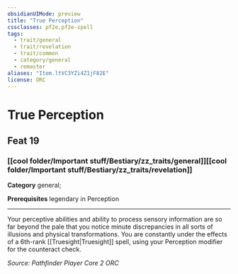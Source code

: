```yaml
---
obsidianUIMode: preview
title: "True Perception"
cssclasses: pf2e,pf2e-spell
tags:
  - trait/general
  - trait/revelation
  - trait/common
  - category/general
  - remaster
aliases: "Item.ltVC3YZi4Z1jF82E"
license: ORC
---
```

# True Perception
## Feat 19
### [[cool folder/Important stuff/Bestiary/zz_traits/general]][[cool folder/Important stuff/Bestiary/zz_traits/revelation]]

**Category** general; 



**Prerequisites** legendary in Perception
* * *
Your perceptive abilities and ability to process sensory information are so far beyond the pale that you notice minute discrepancies in all sorts of illusions and physical transformations. You are constantly under the effects of a 6th-rank [[Truesight|Truesight]] spell, using your Perception modifier for the counteract check.

*Source: Pathfinder Player Core 2*
*ORC*